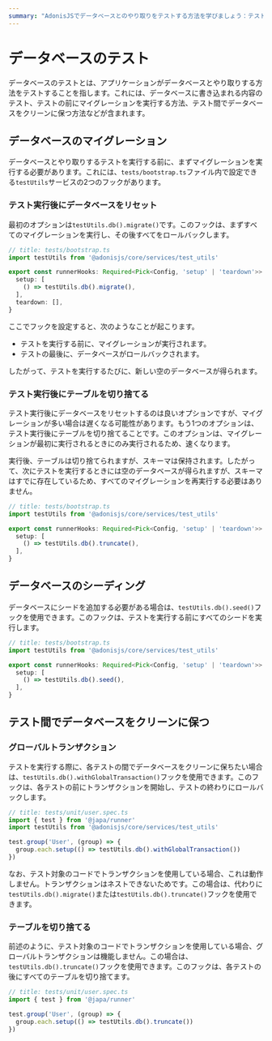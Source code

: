 ```yaml
---
summary: "AdonisJSでデータベースとのやり取りをテストする方法を学びましょう：テスト中にデータベースをセットアップ、リセット、クリーンに保つための簡単な手順。"
---
```


# データベースのテスト

データベースのテストとは、アプリケーションがデータベースとやり取りする方法をテストすることを指します。これには、データベースに書き込まれる内容のテスト、テストの前にマイグレーションを実行する方法、テスト間でデータベースをクリーンに保つ方法などが含まれます。

## データベースのマイグレーション

データベースとやり取りするテストを実行する前に、まずマイグレーションを実行する必要があります。これには、`tests/bootstrap.ts`ファイル内で設定できる`testUtils`サービスの2つのフックがあります。

### テスト実行後にデータベースをリセット

最初のオプションは`testUtils.db().migrate()`です。このフックは、まずすべてのマイグレーションを実行し、その後すべてをロールバックします。

```ts
// title: tests/bootstrap.ts
import testUtils from '@adonisjs/core/services/test_utils'

export const runnerHooks: Required<Pick<Config, 'setup' | 'teardown'>> = {
  setup: [
    () => testUtils.db().migrate(),
  ],
  teardown: [],
}
```

ここでフックを設定すると、次のようなことが起こります。

- テストを実行する前に、マイグレーションが実行されます。
- テストの最後に、データベースがロールバックされます。

したがって、テストを実行するたびに、新しい空のデータベースが得られます。

### テスト実行後にテーブルを切り捨てる

テスト実行後にデータベースをリセットするのは良いオプションですが、マイグレーションが多い場合は遅くなる可能性があります。もう1つのオプションは、テスト実行後にテーブルを切り捨てることです。このオプションは、マイグレーションが最初に実行されるときにのみ実行されるため、速くなります。

実行後、テーブルは切り捨てられますが、スキーマは保持されます。したがって、次にテストを実行するときには空のデータベースが得られますが、スキーマはすでに存在しているため、すべてのマイグレーションを再実行する必要はありません。

```ts
// title: tests/bootstrap.ts
import testUtils from '@adonisjs/core/services/test_utils'

export const runnerHooks: Required<Pick<Config, 'setup' | 'teardown'>> = {
  setup: [
    () => testUtils.db().truncate(),
  ],
}
```

## データベースのシーディング

データベースにシードを追加する必要がある場合は、`testUtils.db().seed()`フックを使用できます。このフックは、テストを実行する前にすべてのシードを実行します。

```ts
// title: tests/bootstrap.ts
import testUtils from '@adonisjs/core/services/test_utils'

export const runnerHooks: Required<Pick<Config, 'setup' | 'teardown'>> = {
  setup: [
    () => testUtils.db().seed(),
  ],
}
```

## テスト間でデータベースをクリーンに保つ

### グローバルトランザクション

テストを実行する際に、各テストの間でデータベースをクリーンに保ちたい場合は、`testUtils.db().withGlobalTransaction()`フックを使用できます。このフックは、各テストの前にトランザクションを開始し、テストの終わりにロールバックします。

```ts
// title: tests/unit/user.spec.ts
import { test } from '@japa/runner'
import testUtils from '@adonisjs/core/services/test_utils'

test.group('User', (group) => {
  group.each.setup(() => testUtils.db().withGlobalTransaction())
})
```

なお、テスト対象のコードでトランザクションを使用している場合、これは動作しません。トランザクションはネストできないためです。この場合は、代わりに`testUtils.db().migrate()`または`testUtils.db().truncate()`フックを使用できます。

### テーブルを切り捨てる

前述のように、テスト対象のコードでトランザクションを使用している場合、グローバルトランザクションは機能しません。この場合は、`testUtils.db().truncate()`フックを使用できます。このフックは、各テストの後にすべてのテーブルを切り捨てます。

```ts
// title: tests/unit/user.spec.ts
import { test } from '@japa/runner'

test.group('User', (group) => {
  group.each.setup(() => testUtils.db().truncate())
})
```
